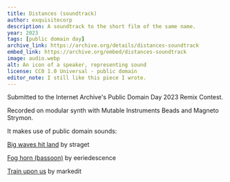 ```yaml
---
title: Distances (soundtrack)
author: exquisitecorp
description: A soundtrack to the short film of the same name.
year: 2023
tags: [public domain day]
archive_link: https://archive.org/details/distances-soundtrack
embed_link: https://archive.org/embed/distances-soundtrack
image: audio.webp
alt: An icon of a speaker, representing sound
license: CC0 1.0 Universal - public domain
editor_note: I still like this piece I wrote.
---
```


Submitted to the Internet Archive's Public Domain Day 2023 Remix Contest.

Recorded on modular synth with Mutable Instruments Beads and Magneto Strymon.

It makes use of public domain sounds:

[Big waves hit land](https://freesound.org/people/straget/sounds/412308/) by straget

[Fog horn (bassoon)](https://freesound.org/people/eeriedescence/sounds/419739/) by eeriedescence

[Train upon us](https://freesound.org/people/markedit/sounds/157873/) by markedit 
